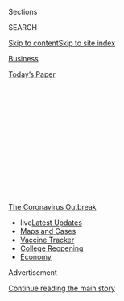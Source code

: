 <div id="app">

<div>

<div>

<div>

<div class="NYTAppHideMasthead css-1q2w90k e1suatyy0">

<div class="section css-ui9rw0 e1suatyy2">

<div class="css-eph4ug er09x8g0">

<div class="css-6n7j50">

</div>

<span class="css-1dv1kvn">Sections</span>

<div class="css-10488qs">

<span class="css-1dv1kvn">SEARCH</span>

</div>

[Skip to content](#site-content)[Skip to site
index](#site-index)

</div>

<div id="masthead-section-label" class="css-1wr3we4 eaxe0e00">

[Business](https://www.nytimes.com/section/business)

</div>

<div class="css-10698na e1huz5gh0">

</div>

</div>

<div id="masthead-bar-one" class="section hasLinks css-15hmgas e1csuq9d3">

<div class="css-uqyvli e1csuq9d0">

</div>

<div class="css-1uqjmks e1csuq9d1">

</div>

<div class="css-9e9ivx">

[](https://myaccount.nytimes.com/auth/login?response_type=cookie&client_id=vi)

</div>

<div class="css-1bvtpon e1csuq9d2">

[Today’s
Paper](https://www.nytimes.com/section/todayspaper)

</div>

</div>

</div>

</div>

<div data-aria-hidden="false">

<div id="site-content" data-role="main">

<div>

<div class="css-1aor85t" style="opacity:0.000000001;z-index:-1;visibility:hidden">

<div class="css-1hqnpie">

<div class="css-epjblv">

<span class="css-17xtcya">[Business](/section/business)</span><span class="css-x15j1o">|</span><span class="css-fwqvlz">Why
Delta Is Leaving Middle Seats Empty During the
Pandemic</span>

</div>

<div class="css-k008qs">

<div class="css-1iwv8en">

<span class="css-18z7m18"></span>

<div>

</div>

</div>

<span class="css-1n6z4y">https://nyti.ms/3ghQSD3</span>

<div class="css-1705lsu">

<div class="css-4xjgmj">

<div class="css-4skfbu" data-role="toolbar" data-aria-label="Social Media Share buttons, Save button, and Comments Panel with current comment count" data-testid="share-tools">

  - 
  - 
  - 
  - 
    
    <div class="css-6n7j50">
    
    </div>

  - 

</div>

</div>

</div>

</div>

</div>

</div>

<div id="NYT_TOP_BANNER_REGION" class="css-13pd83m">

<div>

<div id="styln-prism-menu-1592847958612" class="section interactive-content interactive-size-medium css-1edisqu">

<div class="css-17ih8de interactive-body">

<div id="scroll-container" class="css-1gj85ro">

[<span class="styln-title-wrap"><span class="css-1pje3qr">The
Coronavirus</span><span class="css-1pje3qr">
Outbreak</span></span>](https://www.nytimes.com/news-event/coronavirus?action=click&pgtype=Article&state=default&region=TOP_BANNER&context=storylines_menu)

  - <span class="css-kqxiym" data-emphasize="true">live</span>[Latest
    Updates](https://www.nytimes.com/2020/08/03/world/coronavirus-covid-19.html?action=click&pgtype=Article&state=default&region=TOP_BANNER&context=storylines_menu)
  - [Maps and
    Cases](https://www.nytimes.com/interactive/2020/us/coronavirus-us-cases.html?action=click&pgtype=Article&state=default&region=TOP_BANNER&context=storylines_menu)
  - [Vaccine
    Tracker](https://www.nytimes.com/interactive/2020/science/coronavirus-vaccine-tracker.html?action=click&pgtype=Article&state=default&region=TOP_BANNER&context=storylines_menu)
  - [College
    Reopening](https://www.nytimes.com/2020/08/02/us/covid-college-reopening.html?action=click&pgtype=Article&state=default&region=TOP_BANNER&context=storylines_menu)
  - [Economy](https://www.nytimes.com/live/2020/08/03/business/stock-market-today-coronavirus?action=click&pgtype=Article&state=default&region=TOP_BANNER&context=storylines_menu)

</div>

</div>

</div>

</div>

</div>

<div id="top-wrapper" class="css-1sy8kpn">

<div id="top-slug" class="css-l9onyx">

Advertisement

</div>

[Continue reading the main
story](#after-top)

<div class="ad top-wrapper" style="text-align:center;height:100%;display:block;min-height:250px">

<div id="top" class="place-ad" data-position="top" data-size-key="top">

</div>

</div>

<div id="after-top">

</div>

</div>

<div>

<div id="sponsor-wrapper" class="css-1hyfx7x">

<div id="sponsor-slug" class="css-19vbshk">

Supported by

</div>

[Continue reading the main
story](#after-sponsor)

<div id="sponsor" class="ad sponsor-wrapper" style="text-align:center;height:100%;display:block">

</div>

<div id="after-sponsor">

</div>

</div>

<div class="css-186x18t">

</div>

<div class="css-1vkm6nb ehdk2mb0">

# Why Delta Is Leaving Middle Seats Empty During the Pandemic

</div>

An executive for the airline explains its distancing practices and
approach to cleaning at a time when its biggest rivals are selling all
the seats they
can.

<div class="css-79elbk" data-testid="photoviewer-wrapper">

<div class="css-z3e15g" data-testid="photoviewer-wrapper-hidden">

</div>

<div class="css-1a48zt4 ehw59r15" data-testid="photoviewer-children">

![<span class="css-16f3y1r e13ogyst0" data-aria-hidden="true">Demonstrating
disinfection procedures for the press this month at Ronald Reagan
National Airport in Arlington,
Va. </span><span class="css-cnj6d5 e1z0qqy90" itemprop="copyrightHolder"><span class="css-1ly73wi e1tej78p0">Credit...</span><span><span>Michael
A. Mccoy/Getty
Images</span></span></span>](https://static01.nyt.com/images/2020/07/27/business/27virus-delta/merlin_174833229_f6ec80e5-3f69-4ade-bbcd-066a066e7097-articleLarge.jpg?quality=75&auto=webp&disable=upscale)

</div>

</div>

<div class="css-18e8msd">

<div class="css-vp77d3 epjyd6m0">

<div class="css-hus3qt ey68jwv0" data-aria-hidden="true">

[![Niraj
Chokshi](https://static01.nyt.com/images/2018/02/20/multimedia/author-niraj-chokshi/author-niraj-chokshi-thumbLarge.jpg
"Niraj Chokshi")](https://www.nytimes.com/by/niraj-chokshi)

</div>

<div class="css-1baulvz">

By [<span class="css-1baulvz last-byline" itemprop="name">Niraj
Chokshi</span>](https://www.nytimes.com/by/niraj-chokshi)

</div>

</div>

  - July 27,
    2020

  - 
    
    <div class="css-4xjgmj">
    
    <div class="css-d8bdto" data-role="toolbar" data-aria-label="Social Media Share buttons, Save button, and Comments Panel with current comment count" data-testid="share-tools">
    
      - 
      - 
      - 
      - 
        
        <div class="css-6n7j50">
        
        </div>
    
      - 
    
    </div>
    
    </div>

</div>

</div>

<div class="section meteredContent css-1r7ky0e" name="articleBody" itemprop="articleBody">

<div class="css-1fanzo5 StoryBodyCompanionColumn">

<div class="css-53u6y8">

The number of people flying today is down about 75 percent from a year
ago. And in the fight to attract those few passengers who remain,
airlines have promoted their health and safety policies.

Delta Air Lines has tried to stake a claim as one of the most cautious
companies in the industry by promising to [leave middle seats
empty](https://www.nytimes.com/2020/07/08/travel/airplanes-social-distancing-coronavirus.html)
even as American Airlines and United Airlines [are selling as many seats
as they
can](https://www.nytimes.com/2020/07/21/travel/crowded-flights-coronavirus.html).
Delta has also said that it cleans planes between flights, tests all
employees for the coronavirus and aggressively enforces a [mask
requirement](https://www.nytimes.com/2020/06/18/us/american-airlines-mask-brandon-straka.html).
On Monday, it announced a partnership with Lysol’s parent company aimed
at improving Delta’s cleaning practices.

The man responsible for all of those initiatives is Bill Lentsch, a
30-year veteran of the airline who is its chief customer experience
officer. In an interview, he explained Delta’s approach. Below are
edited excerpts from the conversation.

**What does Delta hope to get out of working with Lysol?**

We hope to tap the 130 years of expertise that Lysol has — to transpose
it into the cabin, into the lavatories on board the aircraft, into our
facilities. Through our survey data, we hear that our cabins are very
clean, but one thing our customers say is, “The lavatories are very
clean when we get on board, but how can you keep them clean throughout
the flight?” And this is the first area that we are going to target with
Lysol, coming up with a product that will help us maintain cleanliness
during flight on board the airplane. It doesn’t sound terribly
glamorous, but it’s incredibly important to our people.

</div>

</div>

<div class="css-1fanzo5 StoryBodyCompanionColumn">

<div class="css-53u6y8">

**Delta has already teamed up with the Mayo Clinic. How has that
partnership informed what you do?**

The Mayo Clinic partnership is phenomenal. They’ve been looking at our
practices and policies with a very critical eye. They are also helping
us develop our program to test all of our employees, not only the active
virus but for [the
antibodies](https://www.nytimes.com/2020/07/26/health/coronvirus-antibody-tests.html?action=click&module=Top%20Stories&pgtype=Homepage).
Once we have all of our employees baseline tested, who do we then
retest, at what frequency, and what are all the factors to determine
that? The Mayo Clinic has a very sophisticated algorithm that they’re
building to help with that. They’re providing general education to our
employees and sitting on an advisory panel for us, too, so that we have
an opportunity to run new policies, procedures and technologies by
them.

</div>

</div>

<div class="css-a7yk8a e73j0it0">

<div class="css-1xdhyk6 erfvjey0">

<span class="css-1ly73wi e1tej78p0">Image</span>

<div class="css-zjzyr8">

<div data-testid="lazyimage-container" style="height:255.84444444444446px">

</div>

</div>

</div>

<span class="css-16f3y1r e13ogyst0" data-aria-hidden="true">A Delta
worker offers a passenger a face mask. The airline is enforcing a rule
on face
coverings.</span><span class="css-cnj6d5 e1z0qqy90" itemprop="copyrightHolder"><span class="css-1ly73wi e1tej78p0">Credit...</span><span>Michael
A. Mccoy/Getty
Images</span></span>

<div class="css-1xdhyk6 erfvjey0">

<span class="css-1ly73wi e1tej78p0">Image</span>

<div class="css-zjzyr8">

<div data-testid="lazyimage-container" style="height:257.77777777777777px">

</div>

</div>

</div>

<span class="css-16f3y1r e13ogyst0" data-aria-hidden="true">Boarding a
flight to Minneapolis at Baltimore-Washington International
Airport.</span><span class="css-cnj6d5 e1z0qqy90" itemprop="copyrightHolder"><span class="css-1ly73wi e1tej78p0">Credit...</span><span>Alyssa
Schukar for The New York Times</span></span>

</div>

<div class="css-1fanzo5 StoryBodyCompanionColumn">

<div class="css-53u6y8">

**Let’s take a step back.** **[Few people are
traveling](https://www.nytimes.com/2020/05/10/business/airlines-coronavirus-bleak-future.html)**
**these days. Who are they?**

Well, those who are providing essential services have continued to fly
throughout the pandemic — doctors, nurses, critical workers who support
the economy, government, and other key organizations. Also, [many must
fly
personally](https://www.nytimes.com/2020/06/09/business/flying-coronovirus.html),
whether it’s for a funeral, some small family event, or someone is sick.
But business travel is still very
depressed.

<div id="NYT_MAIN_CONTENT_1_REGION" class="css-9tf9ac">

<div>

<div id="styln-covid-updates-markets" class="section interactive-content interactive-size-medium css-1ftcdic">

<div class="css-17ih8de interactive-body">

<div id="styln-briefing-block">

<div class="briefing-block-header-section">

# [Latest Updates: Economy](https://www.nytimes.com/live/2020/08/03/business/stock-market-today-coronavirus?action=click&pgtype=Article&state=default&region=MAIN_CONTENT_1&context=storylines_live_updates)

</div>

<div class="briefing-block-lb-items">

<div class="briefing-block-update-time">

[9h
ago](https://www.nytimes.com/live/2020/08/03/business/stock-market-today-coronavirus?action=click&pgtype=Article&state=default&region=MAIN_CONTENT_1&context=storylines_live_updates#the-chicago-fed-president-says-its-up-to-congress-to-save-the-economy)

</div>

<div>

[The Chicago Fed president says it’s up to Congress to save the
economy.](https://www.nytimes.com/live/2020/08/03/business/stock-market-today-coronavirus?action=click&pgtype=Article&state=default&region=MAIN_CONTENT_1&context=storylines_live_updates#the-chicago-fed-president-says-its-up-to-congress-to-save-the-economy)

</div>

<div class="briefing-block-update-time">

[10h
ago](https://www.nytimes.com/live/2020/08/03/business/stock-market-today-coronavirus?action=click&pgtype=Article&state=default&region=MAIN_CONTENT_1&context=storylines_live_updates#faa-says-boeing-has-effectively-mitigated-defects-in-the-737-max)

</div>

<div>

[F.A.A. says Boeing has ‘effectively mitigated’ defects in the 737
Max.](https://www.nytimes.com/live/2020/08/03/business/stock-market-today-coronavirus?action=click&pgtype=Article&state=default&region=MAIN_CONTENT_1&context=storylines_live_updates#faa-says-boeing-has-effectively-mitigated-defects-in-the-737-max)

</div>

<div class="briefing-block-update-time">

[12h
ago](https://www.nytimes.com/live/2020/08/03/business/stock-market-today-coronavirus?action=click&pgtype=Article&state=default&region=MAIN_CONTENT_1&context=storylines_live_updates#small-businesses-got-emergency-loans-but-not-what-they-expected)

</div>

<div>

[Small businesses got emergency loans, but not what they
expected.](https://www.nytimes.com/live/2020/08/03/business/stock-market-today-coronavirus?action=click&pgtype=Article&state=default&region=MAIN_CONTENT_1&context=storylines_live_updates#small-businesses-got-emergency-loans-but-not-what-they-expected)

</div>

</div>

<div class="briefing-block-footer">

<div class="briefing-block-footer-meta">

[See more
updates](https://www.nytimes.com/live/2020/08/03/business/stock-market-today-coronavirus?action=click&pgtype=Article&state=default&region=MAIN_CONTENT_1&context=storylines_live_updates)

</div>

<div class="briefing-block-briefinglinks">

<span>More live coverage:</span>
[Global](https://www.nytimes.com/2020/08/03/world/coronavirus-covid-19.html?action=click&pgtype=Article&state=default&region=MAIN_CONTENT_1&context=storylines_live_updates)

</div>

</div>

</div>

</div>

</div>

</div>

</div>

**What do customers say they need before they’re willing to fly again?**

They want to be assured that airlines have very comprehensive social
distancing and aircraft cleaning policies. But I think the real key to
why they aren’t traveling is because restaurants, hotels, car rental
facilities, other businesses, either have significant restrictions or
aren’t even opened up. They’re not flying just to fly, they’ve got
something that they want to do.

**Delta was early to block middle seats and is going to continue through
September. But that policy doesn’t guarantee six feet of distance. Why
keep it up?**

</div>

</div>

<div class="css-1fanzo5 StoryBodyCompanionColumn">

<div class="css-53u6y8">

Our position all along has been we are going to take a multilayered
approach. That means more frequent replacement of the [HEPA filters that
are part of our air circulation
system](https://www.nytimes.com/2020/04/30/business/airlines-masks-coronavirus-passengers.html),
enforcing wearing of masks, making sure that we minimize the touch
points with our customers and having space between you and the person
closest to you. So we are looking to ensure that we are driving the
probability of any kind of transmission very, very close to zero. All of
the medical guidance we’ve received says that more space is more
protective. So, yes, it’s not six feet, but it’s better than having
someone shoulder-to-shoulder with you.

**How have passenger needs changed during the pandemic?**

Well, the order of priorities is different. Price and schedule
flexibility used to be one of the most important factors. While those
are still part of the mix, customers have placed the highest priority on
two things: social distancing, whether that’s in the airport, lobbies,
gate areas, jet bridges or on board the airplane, and cleanliness.

</div>

</div>

<div class="css-79elbk" data-testid="photoviewer-wrapper">

<div class="css-z3e15g" data-testid="photoviewer-wrapper-hidden">

</div>

<div class="css-1a48zt4 ehw59r15" data-testid="photoviewer-children">

![<span class="css-16f3y1r e13ogyst0" data-aria-hidden="true">Delta
pilots at Reagan National. The airline is working to test all employees,
it
said.</span><span class="css-cnj6d5 e1z0qqy90" itemprop="copyrightHolder"><span class="css-1ly73wi e1tej78p0">Credit...</span><span>Michael
A. Mccoy/Getty
Images</span></span>](https://static01.nyt.com/images/2020/07/27/business/27virus-delta2/merlin_174833814_87b0703a-3929-4264-994e-db4aa9fe5ff7-articleLarge.jpg?quality=75&auto=webp&disable=upscale)

</div>

</div>

<div class="css-1fanzo5 StoryBodyCompanionColumn">

<div class="css-53u6y8">

**You’ve continued to fly weekly during the pandemic. How has that
informed your work?**

It’s interesting because while I have my eyes on the operation, we have
flight attendants and pilots and gate agents and others who are on board
that aircraft every minute of every day. They hear from our customers in
ways that we may not through a survey. For example, the decision that we
made months ago to start boarding the airplane from back to front rather
than by zones. That came from a flight attendant who heard from a
customer in first class, who said, “Maybe you should put us on last
because everyone who is sitting behind me is walking right by me.”

**Delta and other airlines have already implemented a lot of new health
and safety policies. What more is there to do?**

This is why we partnered with Lysol and the Mayo Clinic. We want to hear
from them. We’re looking for a critical eye to help us fill any gaps and
push the boundaries. It is my opinion that in three to six months, there
are going to be some products on our airplanes that I’m not even
contemplating right now. And, by the way, we’re never going to be done
with this. We’ve built an organization at Delta, a global cleanliness
division with a vice president of the company who leads it, and the
purpose is solely to continue to push the boundaries of cleanliness and
sanitization and protection for our customers and our employees.

**Delta has brought back alcohol, restored automatic upgrades for elite
members and reopened some lounges. Do customers still care about these
kinds of perks?**

</div>

</div>

<div class="css-1fanzo5 StoryBodyCompanionColumn">

<div class="css-53u6y8">

Not all of them do, but some of them do. And this is where we really
have to evaluate the feedback. But one thing is very clear for us and we
make this very clear to our customers: We will not compromise their
safety. We’ll listen to their feedback and take action, provided we can
find a way to do it safely. In some cases, we’ve had to say no for the
time being. In other cases, like the [limited beer and wine
offering](https://news.delta.com/beverage-service-returns-delta-reintroduces-select-beer-and-wine-domestic-flights-added-safety)
we started this month in first class and comfort plus, we found a way to
serve that without adding any more touch points between our flight
attendants and our customers.

</div>

</div>

<div>

</div>

</div>

<div>

</div>

<div>

</div>

<div>

</div>

<div>

<div id="bottom-wrapper" class="css-1ede5it">

<div id="bottom-slug" class="css-l9onyx">

Advertisement

</div>

[Continue reading the main
story](#after-bottom)

<div id="bottom" class="ad bottom-wrapper" style="text-align:center;height:100%;display:block;min-height:90px">

</div>

<div id="after-bottom">

</div>

</div>

</div>

</div>

</div>

## Site Index

<div>

</div>

## Site Information Navigation

  - [© <span>2020</span> <span>The New York Times
    Company</span>](https://help.nytimes.com/hc/en-us/articles/115014792127-Copyright-notice)

<!-- end list -->

  - [NYTCo](https://www.nytco.com/)
  - [Contact
    Us](https://help.nytimes.com/hc/en-us/articles/115015385887-Contact-Us)
  - [Work with us](https://www.nytco.com/careers/)
  - [Advertise](https://nytmediakit.com/)
  - [T Brand Studio](http://www.tbrandstudio.com/)
  - [Your Ad
    Choices](https://www.nytimes.com/privacy/cookie-policy#how-do-i-manage-trackers)
  - [Privacy](https://www.nytimes.com/privacy)
  - [Terms of
    Service](https://help.nytimes.com/hc/en-us/articles/115014893428-Terms-of-service)
  - [Terms of
    Sale](https://help.nytimes.com/hc/en-us/articles/115014893968-Terms-of-sale)
  - [Site
    Map](https://spiderbites.nytimes.com)
  - [Help](https://help.nytimes.com/hc/en-us)
  - [Subscriptions](https://www.nytimes.com/subscription?campaignId=37WXW)

</div>

</div>

</div>

</div>
